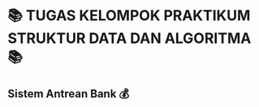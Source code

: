 # :books: TUGAS KELOMPOK PRAKTIKUM STRUKTUR DATA DAN ALGORITMA :books:
## Sistem Antrean Bank :moneybag: 


